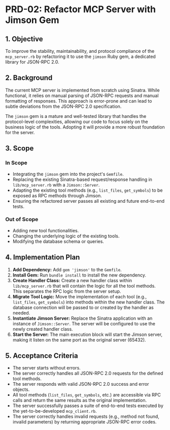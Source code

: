 # PRD-02: Refactor MCP Server with Jimson Gem

## 1. Objective

To improve the stability, maintainability, and protocol compliance of the `mcp_server.rb` by refactoring it to use the `jimson` Ruby gem, a dedicated library for JSON-RPC 2.0.

## 2. Background

The current MCP server is implemented from scratch using Sinatra. While functional, it relies on manual parsing of JSON-RPC requests and manual formatting of responses. This approach is error-prone and can lead to subtle deviations from the JSON-RPC 2.0 specification.

The `jimson` gem is a mature and well-tested library that handles the protocol-level complexities, allowing our code to focus solely on the business logic of the tools. Adopting it will provide a more robust foundation for the server.

## 3. Scope

### In Scope

*   Integrating the `jimson` gem into the project's `Gemfile`.
*   Replacing the existing Sinatra-based request/response handling in `lib/mcp_server.rb` with a `Jimson::Server`.
*   Adapting the existing tool methods (e.g., `list_files`, `get_symbols`) to be exposed as RPC methods through Jimson.
*   Ensuring the refactored server passes all existing and future end-to-end tests.

### Out of Scope

*   Adding new tool functionalities.
*   Changing the underlying logic of the existing tools.
*   Modifying the database schema or queries.

## 4. Implementation Plan

1.  **Add Dependency:** Add `gem 'jimson'` to the `Gemfile`.
2.  **Install Gem:** Run `bundle install` to install the new dependency.
3.  **Create Handler Class:** Create a new handler class within `lib/mcp_server.rb` that will contain the logic for all the tool methods. This separates the RPC logic from the server setup.
4.  **Migrate Tool Logic:** Move the implementation of each tool (e.g., `list_files`, `get_symbols`) into methods within the new handler class. The database connection will be passed to or created by the handler as needed.
5.  **Instantiate Jimson Server:** Replace the Sinatra application with an instance of `Jimson::Server`. The server will be configured to use the newly created handler class.
6.  **Start the Server:** The main execution block will start the Jimson server, making it listen on the same port as the original server (65432).

## 5. Acceptance Criteria

*   The server starts without errors.
*   The server correctly handles all JSON-RPC 2.0 requests for the defined tool methods.
*   The server responds with valid JSON-RPC 2.0 success and error objects.
*   All tool methods (`list_files`, `get_symbols`, etc.) are accessible via RPC calls and return the same results as the original implementation.
*   The server successfully passes a suite of end-to-end tests executed by the yet-to-be-developed `mcp_client.rb`.
*   The server correctly handles invalid requests (e.g., method not found, invalid parameters) by returning appropriate JSON-RPC error codes.
